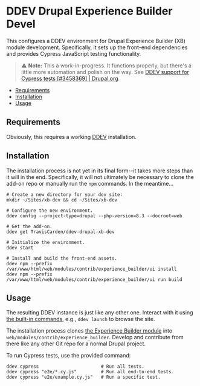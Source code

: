 # DDEV Drupal Experience Builder Devel

This configures a DDEV environment for Drupal Experience Builder (XB) module development. Specifically, it sets up the front-end dependencies and provides Cypress JavaScript testing functionality.

> ⚠️ **Note:** This a work-in-progress. It functions properly, but there's a little more automation and polish on the way.
See [DDEV support for Cypress tests [#3458369] | Drupal.org](https://www.drupal.org/project/experience_builder/issues/3458369).

- [Requirements](#requirements)
- [Installation](#installation)
- [Usage](#usage)

## Requirements

Obviously, this requires a working [DDEV](https://ddev.com/) installation.

## Installation

The installation process is not yet in its final form--it takes more steps than it will in the end. Specifically, it will not ultimately be necessary to clone the add-on repo or manually run the `npm` commands. In the meantime...

```shell
# Create a new directory for your dev site:
mkdir ~/Sites/xb-dev && cd ~/Sites/xb-dev

# Configure the new environment.
ddev config --project-type=drupal --php-version=8.3 --docroot=web

# Get the add-on.
ddev get TravisCarden/ddev-drupal-xb-dev

# Initialize the environment.
ddev start

# Install and build the front-end assets.
ddev npm --prefix /var/www/html/web/modules/contrib/experience_builder/ui install
ddev npm --prefix /var/www/html/web/modules/contrib/experience_builder/ui run build
```

## Usage

The resulting DDEV instance is just like any other one. Interact with it using [the built-in commands](https://ddev.readthedocs.io/en/stable/users/usage/commands/), e.g., `ddev launch` to browse the site.

The installation process clones [the Experience Builder module](https://www.drupal.org/project/experience_builder) into `web/modules/contrib/experience_builder`. Develop and contribute from there like any other Git repo for a normal Drupal project.

To run Cypress tests, use the provided command:

```shell
ddev cypress                       # Run all tests.
ddev cypress "e2e/*.cy.js"         # Run all end-to-end tests.
ddev cypress "e2e/example.cy.js"   # Run a specific test.
```

